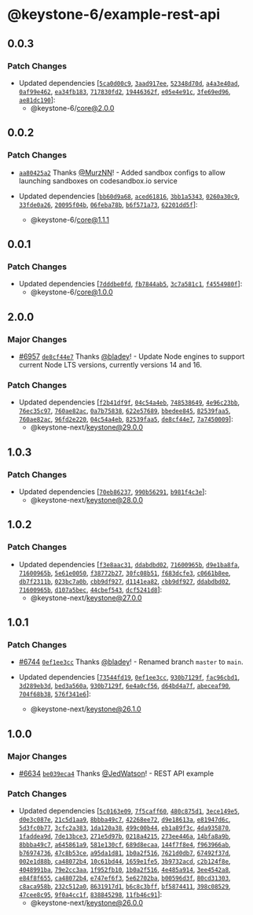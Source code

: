 # @keystone-6/example-rest-api

## 0.0.3

### Patch Changes

- Updated dependencies [[`5ca0d00c9`](https://github.com/keystonejs/keystone/commit/5ca0d00c9c8336d2108c504905a3a534db9c74ea), [`3aad917ee`](https://github.com/keystonejs/keystone/commit/3aad917eee3f555fce02192583f018ec46dabca3), [`52348d70d`](https://github.com/keystonejs/keystone/commit/52348d70df62ddc0b7e853deae0fb183974429c9), [`a4a3e40ad`](https://github.com/keystonejs/keystone/commit/a4a3e40addeadb20494c58564cd3028e6a592ad5), [`0af99e462`](https://github.com/keystonejs/keystone/commit/0af99e4627765b8a63c899dafa3daf715709c1e3), [`ea34fb183`](https://github.com/keystonejs/keystone/commit/ea34fb183423bea3ded7fc29fc022d8f3b56a924), [`717830fd2`](https://github.com/keystonejs/keystone/commit/717830fd2388db372a047737fcb6bd3e13eeb313), [`19446362f`](https://github.com/keystonejs/keystone/commit/19446362fe0816093b5cf7342e8644d5a3f816d6), [`e05e4e91c`](https://github.com/keystonejs/keystone/commit/e05e4e91c7436e235cae6a2cafc678218cbebbdb), [`3fe69ed96`](https://github.com/keystonejs/keystone/commit/3fe69ed96b4817ae7cd10193acb5b06f247ce454), [`ae81dc190`](https://github.com/keystonejs/keystone/commit/ae81dc190f7028605fd88aecc4fb8b76dba15470)]:
  - @keystone-6/core@2.0.0

## 0.0.2

### Patch Changes

- [`aa80425a2`](https://github.com/keystonejs/keystone/commit/aa80425a24ccb7768ae516ab3252fcea49361da9) Thanks [@MurzNN](https://github.com/MurzNN)! - Added sandbox configs to allow launching sandboxes on codesandbox.io service

- Updated dependencies [[`bb60d9a68`](https://github.com/keystonejs/keystone/commit/bb60d9a68ee611011ca0aea2ce45b052ad49517d), [`aced61816`](https://github.com/keystonejs/keystone/commit/aced6181646bd6fc94977ea497801e6d3839f9c0), [`3bb1a5343`](https://github.com/keystonejs/keystone/commit/3bb1a53434b86e8a6294cff01a8699c36dd5df5a), [`0260a30c9`](https://github.com/keystonejs/keystone/commit/0260a30c92a059268cb6bf8de8a077847c7cdd96), [`33fde0a26`](https://github.com/keystonejs/keystone/commit/33fde0a26d23b8ae3b5907abec70704a1c970547), [`20095f04b`](https://github.com/keystonejs/keystone/commit/20095f04be02592da99503d9b54b726d66040e77), [`06feba78b`](https://github.com/keystonejs/keystone/commit/06feba78bda6743bc4a7d8b56305fb905bc2af95), [`b6f571a73`](https://github.com/keystonejs/keystone/commit/b6f571a7310af480be64af56fdc0732a7ebfe3f4), [`62201dd5f`](https://github.com/keystonejs/keystone/commit/62201dd5fcea0fe4cf95c33527c394ab65ddce7d)]:
  - @keystone-6/core@1.1.1

## 0.0.1

### Patch Changes

- Updated dependencies [[`7dddbe0fd`](https://github.com/keystonejs/keystone/commit/7dddbe0fd5b42a2596ba4dc0bbe1813cb54571c7), [`fb7844ab5`](https://github.com/keystonejs/keystone/commit/fb7844ab50c1d4a6d14b2ad46a568665f6661921), [`3c7a581c1`](https://github.com/keystonejs/keystone/commit/3c7a581c1e53ae49c9f74509de3927ebf2703bde), [`f4554980f`](https://github.com/keystonejs/keystone/commit/f4554980f6243a6545eee6c887d946ff25cd90e3)]:
  - @keystone-6/core@1.0.0

## 2.0.0

### Major Changes

- [#6957](https://github.com/keystonejs/keystone/pull/6957) [`de8cf44e7`](https://github.com/keystonejs/keystone/commit/de8cf44e7b328ab98e1466d7191d9ee65a57b02a) Thanks [@bladey](https://github.com/bladey)! - Update Node engines to support current Node LTS versions, currently versions 14 and 16.

### Patch Changes

- Updated dependencies [[`f2b41df9f`](https://github.com/keystonejs/keystone/commit/f2b41df9f77cf340e5e138cf60bacd6aec8e4548), [`04c54a4eb`](https://github.com/keystonejs/keystone/commit/04c54a4eb4aa6076cf87d441060eaa2091bc903b), [`748538649`](https://github.com/keystonejs/keystone/commit/748538649645d3b0ef32b0baba8fa310f2a493fe), [`4e96c23bb`](https://github.com/keystonejs/keystone/commit/4e96c23bb6c3a134f1324ec7879adac3abf90132), [`76ec35c97`](https://github.com/keystonejs/keystone/commit/76ec35c97a72dcb023e1b0da5b47e876896b6a03), [`760ae82ac`](https://github.com/keystonejs/keystone/commit/760ae82ac0fac5f73e123e2b36f7ba6320312ca6), [`0a7b75838`](https://github.com/keystonejs/keystone/commit/0a7b7583887e3811c23b0b74f4f97633fd484e08), [`622e57689`](https://github.com/keystonejs/keystone/commit/622e57689cf27dbecba7f64c02f0a3b6499d3218), [`bbedee845`](https://github.com/keystonejs/keystone/commit/bbedee84541d22c91a6816872902f6cce8e6aee3), [`82539faa5`](https://github.com/keystonejs/keystone/commit/82539faa53c495be1f5f470deb9eae9861cd31a0), [`760ae82ac`](https://github.com/keystonejs/keystone/commit/760ae82ac0fac5f73e123e2b36f7ba6320312ca6), [`96fd2e220`](https://github.com/keystonejs/keystone/commit/96fd2e22041de84a042f5a0df2cab75ba0dacc35), [`04c54a4eb`](https://github.com/keystonejs/keystone/commit/04c54a4eb4aa6076cf87d441060eaa2091bc903b), [`82539faa5`](https://github.com/keystonejs/keystone/commit/82539faa53c495be1f5f470deb9eae9861cd31a0), [`de8cf44e7`](https://github.com/keystonejs/keystone/commit/de8cf44e7b328ab98e1466d7191d9ee65a57b02a), [`7a7450009`](https://github.com/keystonejs/keystone/commit/7a7450009d68f70173a2af55eb3a845ea3799c99)]:
  - @keystone-next/keystone@29.0.0

## 1.0.3

### Patch Changes

- Updated dependencies [[`70eb86237`](https://github.com/keystonejs/keystone/commit/70eb86237bd3eafd36b0579f66ad3f1e173357b1), [`990b56291`](https://github.com/keystonejs/keystone/commit/990b56291e677077656b201b935086754c6257f1), [`b981f4c3e`](https://github.com/keystonejs/keystone/commit/b981f4c3ee135a1184188deb5ed8de22f718080c)]:
  - @keystone-next/keystone@28.0.0

## 1.0.2

### Patch Changes

- Updated dependencies [[`f3e8aac31`](https://github.com/keystonejs/keystone/commit/f3e8aac31efb3eb1573eb340e07a25920084a4aa), [`ddabdbd02`](https://github.com/keystonejs/keystone/commit/ddabdbd02230374ff921998f9d21c0ad7d32b226), [`71600965b`](https://github.com/keystonejs/keystone/commit/71600965b963e098ca77ae1261b850b9573c9f22), [`d9e1ba8fa`](https://github.com/keystonejs/keystone/commit/d9e1ba8fa23c0d9e902ef61167913ee92f5657cb), [`71600965b`](https://github.com/keystonejs/keystone/commit/71600965b963e098ca77ae1261b850b9573c9f22), [`5e61e0050`](https://github.com/keystonejs/keystone/commit/5e61e00503715f0f634d97e573926091a52661e6), [`f38772b27`](https://github.com/keystonejs/keystone/commit/f38772b27d3e9d157127dabfa40036462c235a9f), [`30fc08b51`](https://github.com/keystonejs/keystone/commit/30fc08b515e4f8851fd2583a265a813c683bf604), [`f683dcfe3`](https://github.com/keystonejs/keystone/commit/f683dcfe37d013b3d17f1fbad3df335b2f2ee51c), [`c0661b8ee`](https://github.com/keystonejs/keystone/commit/c0661b8ee9e16a1ffdd7fc77c9c56fead0efda36), [`db7f2311b`](https://github.com/keystonejs/keystone/commit/db7f2311bb2ff8e1e70350cd0f087439b8404a8a), [`023bc7a0b`](https://github.com/keystonejs/keystone/commit/023bc7a0b1e6fb0ebdc5055f0243d9dad255a667), [`cbb9df927`](https://github.com/keystonejs/keystone/commit/cbb9df927a0f106aaa35d107961a405b0d08a751), [`d1141ea82`](https://github.com/keystonejs/keystone/commit/d1141ea8235bca4ce88500991c24b962b06ade45), [`cbb9df927`](https://github.com/keystonejs/keystone/commit/cbb9df927a0f106aaa35d107961a405b0d08a751), [`ddabdbd02`](https://github.com/keystonejs/keystone/commit/ddabdbd02230374ff921998f9d21c0ad7d32b226), [`71600965b`](https://github.com/keystonejs/keystone/commit/71600965b963e098ca77ae1261b850b9573c9f22), [`d107a5bec`](https://github.com/keystonejs/keystone/commit/d107a5becdd16245caf208c3979965fa926e484c), [`44cbef543`](https://github.com/keystonejs/keystone/commit/44cbef5435081311acb9e68dd750f1ca289b8221), [`dcf5241d8`](https://github.com/keystonejs/keystone/commit/dcf5241d8e3e62b080842a5d4bfd47a7f2cce5ca)]:
  - @keystone-next/keystone@27.0.0

## 1.0.1

### Patch Changes

- [#6744](https://github.com/keystonejs/keystone/pull/6744) [`0ef1ee3cc`](https://github.com/keystonejs/keystone/commit/0ef1ee3ccd99f0f3e1f955f03d00b1a0f238c7cd) Thanks [@bladey](https://github.com/bladey)! - Renamed branch `master` to `main`.

- Updated dependencies [[`73544fd19`](https://github.com/keystonejs/keystone/commit/73544fd19b865be9fbf3ea9ae68fae5f039eb13f), [`0ef1ee3cc`](https://github.com/keystonejs/keystone/commit/0ef1ee3ccd99f0f3e1f955f03d00b1a0f238c7cd), [`930b7129f`](https://github.com/keystonejs/keystone/commit/930b7129f37beb396bb8ecc8a8dc9f1b3615a7e0), [`fac96cbd1`](https://github.com/keystonejs/keystone/commit/fac96cbd14febcc01bdffbecd1aceee391f6a20a), [`3d289eb3d`](https://github.com/keystonejs/keystone/commit/3d289eb3d00c3e6a0c26ce962fb0f942a08c400a), [`bed3a560a`](https://github.com/keystonejs/keystone/commit/bed3a560a59d4fe787f3beebd65f8148453aae35), [`930b7129f`](https://github.com/keystonejs/keystone/commit/930b7129f37beb396bb8ecc8a8dc9f1b3615a7e0), [`6e4a0cf56`](https://github.com/keystonejs/keystone/commit/6e4a0cf56ce35b2446db7970763c55446de3db0e), [`d64bd4a7f`](https://github.com/keystonejs/keystone/commit/d64bd4a7f3da87e13e9cac41f0eb9757b771835f), [`abeceaf90`](https://github.com/keystonejs/keystone/commit/abeceaf902c231aabe9cf3a383ecf29c09b8f4dd), [`704f68b38`](https://github.com/keystonejs/keystone/commit/704f68b38f970860137380e21c36e04d2c51a7a4), [`576f341e6`](https://github.com/keystonejs/keystone/commit/576f341e61b31bbcf076ba70002d137c7b7ff9a9)]:
  - @keystone-next/keystone@26.1.0

## 1.0.0

### Major Changes

- [#6634](https://github.com/keystonejs/keystone/pull/6634) [`be039eca4`](https://github.com/keystonejs/keystone/commit/be039eca4b99a39d4016d2b38783631ad9e1a6fe) Thanks [@JedWatson](https://github.com/JedWatson)! - REST API example

### Patch Changes

- Updated dependencies [[`5c0163e09`](https://github.com/keystonejs/keystone/commit/5c0163e0973e5fee9b1e2c2b1f2834284858a509), [`7f5caff60`](https://github.com/keystonejs/keystone/commit/7f5caff60308112ded832db4703f33eaae00ce24), [`480c875d1`](https://github.com/keystonejs/keystone/commit/480c875d11700f9eb23f403a5bb277aa94c38ce7), [`3ece149e5`](https://github.com/keystonejs/keystone/commit/3ece149e53066661c57c56fdd1467003c5b11c06), [`d0e3c087e`](https://github.com/keystonejs/keystone/commit/d0e3c087e49310774b9538dfa5d2432c00381db0), [`21c5d1aa9`](https://github.com/keystonejs/keystone/commit/21c5d1aa964a19657d4ba7eb913e8ca292bf1714), [`8bbba49c7`](https://github.com/keystonejs/keystone/commit/8bbba49c74fd4b7cf2560613c9cf6bcaddb11a6f), [`42268ee72`](https://github.com/keystonejs/keystone/commit/42268ee72707e94a6197607d24534a438b748649), [`d9e18613a`](https://github.com/keystonejs/keystone/commit/d9e18613a4136f1c1201a197e47d9d4bde292cd2), [`e81947d6c`](https://github.com/keystonejs/keystone/commit/e81947d6ccb0b541387519898fdbbf09274d4c9f), [`5d3fc0b77`](https://github.com/keystonejs/keystone/commit/5d3fc0b77c92efc69d725f943626d8d76a28e799), [`3cfc2a383`](https://github.com/keystonejs/keystone/commit/3cfc2a3839142dd3ccdbf1dd86768257e9acc0dc), [`1da120a38`](https://github.com/keystonejs/keystone/commit/1da120a388a80585e897a06b81b027b7d8011902), [`499c00b44`](https://github.com/keystonejs/keystone/commit/499c00b44b4b378285ed21a385da799b4af0af82), [`eb1a89f3c`](https://github.com/keystonejs/keystone/commit/eb1a89f3c13d4e80516cc372cef3dc505ef864f3), [`4da935870`](https://github.com/keystonejs/keystone/commit/4da935870374414e83900949cc70fce0d4b6de19), [`1faddea9d`](https://github.com/keystonejs/keystone/commit/1faddea9d285c70d2d867958bc5ab2bbfb44dbd6), [`7de13bce3`](https://github.com/keystonejs/keystone/commit/7de13bce32630ee2478a9894e801020c520c64a9), [`271e5d97b`](https://github.com/keystonejs/keystone/commit/271e5d97bc2e4548ce039a568278f9f7569aa41a), [`0218a4215`](https://github.com/keystonejs/keystone/commit/0218a421576fb3ceb38eb5f38223a9ef0af4c4d2), [`273ee446a`](https://github.com/keystonejs/keystone/commit/273ee446a6d3e22c4d01c530d33282df362a6f1b), [`14bfa8a9b`](https://github.com/keystonejs/keystone/commit/14bfa8a9b33fae4c5eb3664ca23bb88850df5e50), [`8bbba49c7`](https://github.com/keystonejs/keystone/commit/8bbba49c74fd4b7cf2560613c9cf6bcaddb11a6f), [`a645861a9`](https://github.com/keystonejs/keystone/commit/a645861a9562748cf3e9786e37acea67c4a0cc17), [`581e130cf`](https://github.com/keystonejs/keystone/commit/581e130cf2a833c2b363801a32f4791bc1c7c62c), [`689d8ecaa`](https://github.com/keystonejs/keystone/commit/689d8ecaa9e93eedc80084aafc319a0396efc593), [`144f7f8e4`](https://github.com/keystonejs/keystone/commit/144f7f8e4e13ec547865927cb224fea7165b98b7), [`f963966ab`](https://github.com/keystonejs/keystone/commit/f963966ab138a315a8f18d83ed7a676f7423a51d), [`b76974736`](https://github.com/keystonejs/keystone/commit/b76974736132a71d693b3e325ffa009d395840a4), [`47c8b53ce`](https://github.com/keystonejs/keystone/commit/47c8b53ce44b7ad34ba40501a257a2b679cdee05), [`a95da1d81`](https://github.com/keystonejs/keystone/commit/a95da1d812574fd17d1fa8bc324415da558a9d9d), [`1b0a2f516`](https://github.com/keystonejs/keystone/commit/1b0a2f516d7d9ffce2e470dcd9ea870a3274500b), [`7621d0db7`](https://github.com/keystonejs/keystone/commit/7621d0db75033b68a510d5f6c9b03d9418980e73), [`67492f37d`](https://github.com/keystonejs/keystone/commit/67492f37dd9fbcd94234c15a072e9c826fa7a665), [`002e1d88b`](https://github.com/keystonejs/keystone/commit/002e1d88b0908c2e1215c1181724b2bc1cc57538), [`ca48072b4`](https://github.com/keystonejs/keystone/commit/ca48072b4d137e879e328c93b703a8364562db8a), [`10c61bd44`](https://github.com/keystonejs/keystone/commit/10c61bd44176ffa7d0e446c28fd9f12ed54790f0), [`1659e1fe5`](https://github.com/keystonejs/keystone/commit/1659e1fe5e0f394df058b3a773ea62bf392fa8db), [`3b9732acd`](https://github.com/keystonejs/keystone/commit/3b9732acd8cd597fa9c70128a2e7129ed02e6775), [`c2b124f8e`](https://github.com/keystonejs/keystone/commit/c2b124f8e4b283022ec473d9e5f32f37de639cf0), [`4048991ba`](https://github.com/keystonejs/keystone/commit/4048991ba7db234a694287000beaf2ea052cd24e), [`79e2cc3aa`](https://github.com/keystonejs/keystone/commit/79e2cc3aa79a90358a6ce1281a8ad5f5632ac185), [`1f952fb10`](https://github.com/keystonejs/keystone/commit/1f952fb10710b7fae6a88112310b25a09ab330ea), [`1b0a2f516`](https://github.com/keystonejs/keystone/commit/1b0a2f516d7d9ffce2e470dcd9ea870a3274500b), [`4e485a914`](https://github.com/keystonejs/keystone/commit/4e485a914cfbc6c4b5ef9eeca9157bf654469b2d), [`3ee4542a8`](https://github.com/keystonejs/keystone/commit/3ee4542a884d8135299178950ab47bb82907bcd9), [`e84f8f655`](https://github.com/keystonejs/keystone/commit/e84f8f6550cff4fbca69982e0371d787e67c8915), [`ca48072b4`](https://github.com/keystonejs/keystone/commit/ca48072b4d137e879e328c93b703a8364562db8a), [`e747ef6f3`](https://github.com/keystonejs/keystone/commit/e747ef6f31590799fa332e1f011b160a443fbeb4), [`5e62702ba`](https://github.com/keystonejs/keystone/commit/5e62702ba3934bf8effb5dce65466017dd868610), [`b00596d3f`](https://github.com/keystonejs/keystone/commit/b00596d3f8b64cddc46ec9e5e4e567dd67264253), [`80cd31303`](https://github.com/keystonejs/keystone/commit/80cd313033b339d90b5e640b252a357a4d60fbcd), [`c8aca958b`](https://github.com/keystonejs/keystone/commit/c8aca958b3650f10011370e0c00b01cb681bb212), [`232c512a0`](https://github.com/keystonejs/keystone/commit/232c512a05250cb8a9c26b70969afe4106e2f8ac), [`8631917d1`](https://github.com/keystonejs/keystone/commit/8631917d14778468652abb8eda06802d2469646c), [`b6c8c3bff`](https://github.com/keystonejs/keystone/commit/b6c8c3bff9d3d98f743c47c015ae27e63db0271e), [`bf5874411`](https://github.com/keystonejs/keystone/commit/bf58744118320493325b3b48aadd007e12d5c680), [`398c08529`](https://github.com/keystonejs/keystone/commit/398c085295d992658a9e7e22aae037f55528c258), [`47cee8c95`](https://github.com/keystonejs/keystone/commit/47cee8c952c1134e503bff54e61dcd48c76b5429), [`9f0a4cc1f`](https://github.com/keystonejs/keystone/commit/9f0a4cc1f6d5133e92a0d326e285152d18689173), [`838845298`](https://github.com/keystonejs/keystone/commit/8388452982277b10c65ff89be442464761a680a7), [`11fb46c91`](https://github.com/keystonejs/keystone/commit/11fb46c918e508cc182d5bd22f069b9329edadba)]:
  - @keystone-next/keystone@26.0.0

